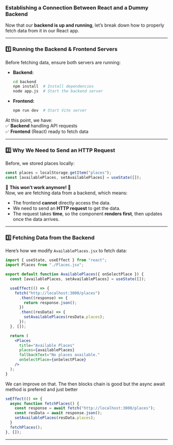 ### **Establishing a Connection Between React and a Dummy Backend**

Now that our **backend is up and running**, let’s break down how to properly fetch data from it in our React app.

---

### **1️⃣ Running the Backend & Frontend Servers**

Before fetching data, ensure both servers are running:

- **Backend:**
  ```sh
  cd backend
  npm install  # Install dependencies
  node app.js  # Start the backend server
  ```
- **Frontend:**
  ```sh
  npm run dev  # Start Vite server
  ```

At this point, we have:  
✅ **Backend** handling API requests  
✅ **Frontend** (React) ready to fetch data

---

### **2️⃣ Why We Need to Send an HTTP Request**

Before, we stored places locally:

```jsx
const places = localStorage.getItem("places");
const [availablePlaces, setAvailablePlaces] = useState([]);
```

🚨 **This won’t work anymore!** 🚨  
Now, we are fetching data from a backend, which means:

- The frontend **cannot** directly access the data.
- We need to send an **HTTP request** to get the data.
- The request takes **time**, so the component **renders first**, then updates once the data arrives.

---

### **3️⃣ Fetching Data from the Backend**

Here’s how we modify `AvailablePlaces.jsx` to fetch data:

```jsx
import { useState, useEffect } from "react";
import Places from "./Places.jsx";

export default function AvailablePlaces({ onSelectPlace }) {
  const [availablePlaces, setAvailablePlaces] = useState([]);

  useEffect(() => {
    fetch("http://localhost:3000/places")
      .then((response) => {
        return response.json();
      })
      .then((resData) => {
        setAvailablePlaces(resData.places);
      });
  }, []);

  return (
    <Places
      title="Available Places"
      places={availablePlaces}
      fallbackText="No places available."
      onSelectPlace={onSelectPlace}
    />
  );
}
```

We can improve on that. The then blocks chain is good but the async await
method is prefered and just better

```jsx
seEffect(() => {
  async function fetchPlaces() {
    const response = await fetch("http://localhost:3000/places");
    const resData = await response.json();
    setAvailablePlaces(resData.places);
  }
  fetchPlaces();
}, []);
```

---
